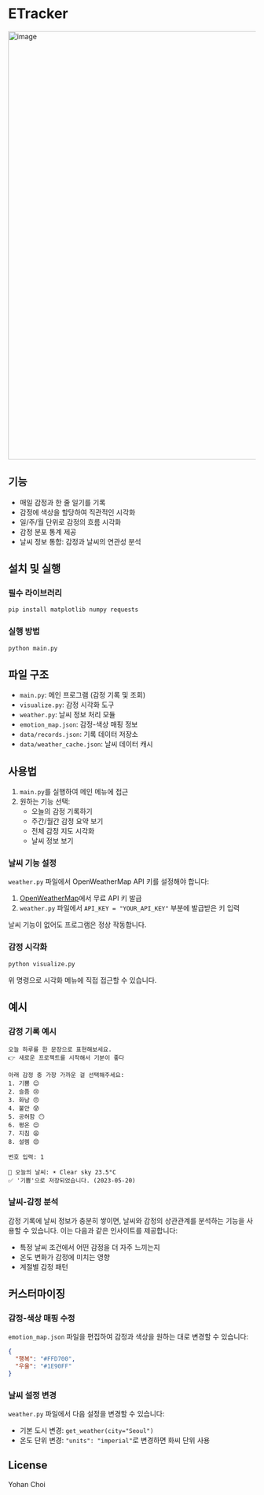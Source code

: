 # ETracker
<img width="872" alt="image" src="https://github.com/user-attachments/assets/cf2701be-12bf-4061-81e9-8a1046110f07" />


## 기능

- 매일 감정과 한 줄 일기를 기록
- 감정에 색상을 할당하여 직관적인 시각화
- 일/주/월 단위로 감정의 흐름 시각화
- 감정 분포 통계 제공
- 날씨 정보 통합: 감정과 날씨의 연관성 분석

## 설치 및 실행

### 필수 라이브러리

```bash
pip install matplotlib numpy requests
```

### 실행 방법

```bash
python main.py
```

## 파일 구조

- `main.py`: 메인 프로그램 (감정 기록 및 조회)
- `visualize.py`: 감정 시각화 도구
- `weather.py`: 날씨 정보 처리 모듈
- `emotion_map.json`: 감정-색상 매핑 정보
- `data/records.json`: 기록 데이터 저장소
- `data/weather_cache.json`: 날씨 데이터 캐시

## 사용법

1. `main.py`를 실행하여 메인 메뉴에 접근
2. 원하는 기능 선택:
   - 오늘의 감정 기록하기
   - 주간/월간 감정 요약 보기
   - 전체 감정 지도 시각화
   - 날씨 정보 보기

### 날씨 기능 설정

`weather.py` 파일에서 OpenWeatherMap API 키를 설정해야 합니다:
1. [OpenWeatherMap](https://openweathermap.org/api)에서 무료 API 키 발급
2. `weather.py` 파일에서 `API_KEY = "YOUR_API_KEY"` 부분에 발급받은 키 입력

날씨 기능이 없어도 프로그램은 정상 작동합니다.

### 감정 시각화

```bash
python visualize.py
```

위 명령으로 시각화 메뉴에 직접 접근할 수 있습니다.

## 예시

### 감정 기록 예시
```
오늘 하루를 한 문장으로 표현해보세요.
👉 새로운 프로젝트를 시작해서 기분이 좋다

아래 감정 중 가장 가까운 걸 선택해주세요:
1. 기쁨 😊
2. 슬픔 😢
3. 화남 😠
4. 불안 😰
5. 공허함 😶
6. 평온 😌
7. 지침 😩
8. 설렘 😍

번호 입력: 1

📍 오늘의 날씨: ☀️ Clear sky 23.5°C
✅ '기쁨'으로 저장되었습니다. (2023-05-20)
```

### 날씨-감정 분석

감정 기록에 날씨 정보가 충분히 쌓이면, 날씨와 감정의 상관관계를 분석하는 기능을 사용할 수 있습니다. 이는 다음과 같은 인사이트를 제공합니다:

- 특정 날씨 조건에서 어떤 감정을 더 자주 느끼는지
- 온도 변화가 감정에 미치는 영향
- 계절별 감정 패턴

## 커스터마이징

### 감정-색상 매핑 수정
`emotion_map.json` 파일을 편집하여 감정과 색상을 원하는 대로 변경할 수 있습니다:

```json
{
  "행복": "#FFD700",
  "우울": "#1E90FF"
}
```

### 날씨 설정 변경
`weather.py` 파일에서 다음 설정을 변경할 수 있습니다:
- 기본 도시 변경: `get_weather(city="Seoul")`
- 온도 단위 변경: `"units": "imperial"`로 변경하면 화씨 단위 사용

## License
Yohan Choi
